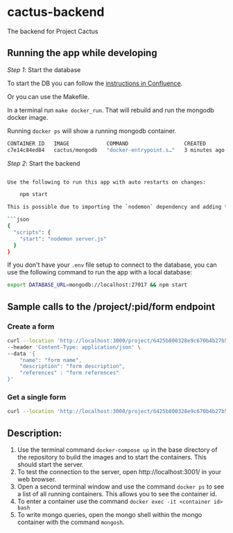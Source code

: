 # cactus-backend

The backend for Project Cactus

## Running the app while developing


*Step 1*: Start the database

To start the DB you can follow the [instructions in Confluence](https://oregonstate-innovationlab.atlassian.net/wiki/spaces/VOVA/pages/61145089/Docker+and+MongoDB).

Or you can use the Makefile.

In a terminal run `make docker_run`. That will rebuild and run the mongodb docker image.

Running `docker ps` will show a running mongodb container.

```bash
CONTAINER ID   IMAGE            COMMAND                  CREATED         STATUS         PORTS                      NAMES
c7e14c84ed84   cactus/mongodb   "docker-entrypoint.s…"   3 minutes ago   Up 3 minutes   0.0.0.0:27017->27017/tcp   cactus_mongodb
```

*Step 2*: Start the backend


```bash

Use the following to run this app with auto restarts on changes:

    npm start

This is possible due to importing the `nodemon` dependency and adding this in package.json

```json
{
  "scripts": {
    "start": "nodemon server.js"
  }
}
```

If you don't have your `.env` file setup to connect to the database, you can use the following command to run the app with a local database:

```bash
export DATABASE_URL=mongodb://localhost:27017 && npm start
```

## Sample calls to the /project/:pid/form endpoint

### Create a form

```bash
curl --location 'http://localhost:3000/project/6425b800328e9c670b4b27b5/form' \
--header 'Content-Type: application/json' \
--data '{ 
    "name": "form name",
    "description": "form description", 
    "references" : "form references"
}'
```

### Get a single form

```bash
curl --location 'http://localhost:3000/project/6425b800328e9c670b4b27b5/form/6425bacdbd1388308db5a1bf'
```

## Description:

1. Use the terminal command `docker-compose up` in the base directory of the repository to build the images and to start
   the containers. This should start the server.
2. To test the connection to the server, open http://localhost:3001/ in your web browser.
3. Open a second terminal window and use the command `docker ps` to see a list of all running containers. This allows
   you to see the container id.
4. To enter a container use the command `docker exec -it <container id> bash`
5. To write mongo queries, open the mongo shell within the mongo container with the command `mongosh`.
